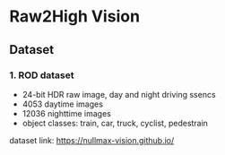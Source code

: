 # Raw2High Vision

## Dataset 
### 1. ROD dataset
   - 24-bit HDR raw image, day and night driving ssencs
   - 4053 daytime images
   - 12036 nighttime images
   - object classes: train, car, truck, cyclist, pedestrain
     
dataset link: https://nullmax-vision.github.io/
   

